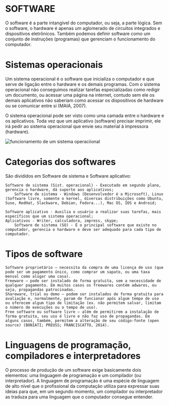 # SOFTWARE
O software é a parte intangível do computador, ou seja, a parte lógica. Sem o software, o hardware é apenas um aglomerado de circuitos integrados e dispositivos eletrônicos. Também podemos definir software como um conjunto de instruções (programas) que gerenciam o funcionamento do computador.

# Sistemas operacionais
Um sistema operacional é o software que inicializa o computador e que serve de ligação entre o hardware e os demais programas. Com o sistema operacional não conseguimos realizar tarefas especializadas como redigir um documento, ou acessar uma página na internet, contudo sem ele os demais aplicativos não saberiam como acessar os dispositivos de hardware ou se comunicar entre si (MAIA, 2007).

O sistema operacional pode ser visto como uma camada entre o hardware e os aplicativos. Toda vez que um aplicativo (software) precisar imprimir, ele irá pedir ao sistema operacional que envie seu material à impressora (hardware).

<img src="sistemasoperacionais.png" alt="funcionamento de um sistema operaciional">

# Categorias dos softwares
São divididos em Software de sistema e Software aplicativo:

    Software de sistema (Sist. operacional) - Executado em segundo plano, gerencia o hardware, dá suporte aos aplicativos;
        Software de sistema - Windows (Desenvolvedor é a Microsoft), Linux (Software livre, somente o kernel, diversas distribuições como Ubuntu, Suse, RedHat, Slackware, Debian, Fedora...), Mac OS, IOS e Android;

    Software aplicativo - Auxilia o usuário a realizar suas tarefas, mais específicos que um sistema operacional;
    Aplicativos - Writer, calculadora, impress, skype;
        Software de sistema (SO) - É o principal software que existe no computador, gerencia o hardware e deve ser adequado para cada tipo de computador.

# Tipos de software
    Software proprietário – necessita da compra de uma licença de uso (que pode ser um pagamento único, como comprar um sapato, ou uma taxa mensal como alugar uma casa).
    Freeware – pode ser instalado de forma gratuita, sem a necessidade de qualquer pagamento. Em muitos casos os freewares contém adwares, ou seja, propagandas patrocinadas.
    Shareware, trial ou demo – podem ser instalados de forma gratuita para avaliação e, normalmente, param de funcionar após algum tempo de uso ou oferecem algum tipo de limitação (ex. não permitem salvar, limitam o número de execuções ou o tempo de uso).
    Free software ou software livre – além de permitirem a instalação de forma gratuita, seu uso é livre e não faz uso de propagandas. Em alguns casos, também, permitem a alteração de seu código-fonte (open source) (BONIATI; PREUSS; FRANCISCATTO, 2014).

# Linguagens de programação, compiladores e interpretadores
O processo de produção de um software exige basicamente dois elementos: uma linguagem de programação e um compilador (ou interpretador). A linguagem de programação é uma espécie de linguagem de alto nível que o profissional da computação utiliza para expressar suas ideias para que, em um segundo momento, um compilador ou interpretador as traduza para uma linguagem que o computador consegue entender. 

